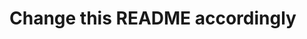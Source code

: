 # Change this README accordingly

[//]: # (Do NOT make manual changes below this line! Automatic generation of content!)
<!-- BEGINNING OF PRE-COMMIT-TERRAFORM DOCS HOOK -->
<!-- END OF PRE-COMMIT-TERRAFORM DOCS HOOK -->
